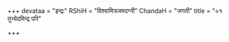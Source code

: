 +++
devataa = "इन्द्रः"
RShiH = "विश्वामित्रजमदग्नी"
ChandaH = "जगती"
title = "०१ तुभ्येदमिन्द्र परि"

+++
